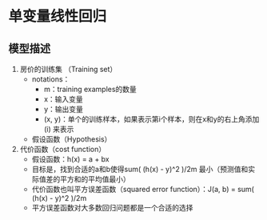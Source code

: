 # 单变量线性回归 
## 模型描述
1. 房价的训练集 （Training set）
   + notations：
     + m：training examples的数量
     + x：输入变量
     + y：输出变量
     + (x, y)：单个的训练样本，如果表示第i个样本，则在x和y的右上角添加 (i) 来表示
   + 假设函数（Hypothesis）
2. 代价函数（cost function）
   + 假设函数：h(x) = a + bx
   + 目标是，找到合适的a和b使得sum( (h(x) - y)^2 )/2m 最小（预测值和实际值差的平方和的平均值最小）
   + 代价函数也叫平方误差函数（squared error function）：J(a, b) = sum( (h(x) - y)^2 )/2m
   + 平方误差函数对大多数回归问题都是一个合适的选择
   
